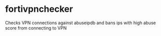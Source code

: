 # fortivpnchecker
Checks VPN connections against abuseipdb and bans ips with high abuse score from connecting to VPN
